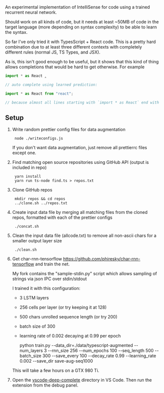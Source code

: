
An experimental implementation of IntelliSense for code using a trained recurrent neural network.

Should work on all kinds of code, but it needs at least ~50MB of code in the target language (more depending on syntax complexity) to be able to learn the syntax.

So far I've only tried it with TypesScript + React code. This is a pretty hard combination due to at least three different contexts with completely different rules (normal JS, TS Types, and JSX).

As is, this isn't good enough to be useful, but it shows that this kind of thing allows completions that would be hard to get otherwise. For example

```ts
import * as React ‸

// auto complete using learned prediction:

import * as React from "react";

// because almost all lines starting with `import * as React` end with `from "react";`

```

## Setup

1. Write random prettier config files for data augmentation

		node ./writeconfigs.js

    If you don't want data augmentation, just remove all prettierrc files except one.
2. Find matching open source repositories using GitHub API (output is included in repo)

		yarn install
		yarn run ts-node find.ts > repos.txt
3. Clone GitHub repos

		mkdir repos && cd repos
		../clone.sh ../repos.txt
4. Create input data file by merging all matching files from the cloned repos, formatted with each of the prettier configs
		
		./concat.sh
5. Clean the input data file (allcode.txt) to remove all non-ascii chars for a smaller output layer size 
		
		./clean.sh
6. Get char-rnn-tensorflow https://github.com/phiresky/char-rnn-tensorflow and train the net.

    My fork contains the "sample-stdin.py" script which allows sampling of strings via json IPC over stdin/stdout

    I trained it with this configuration:

    * 3 LSTM layers
    * 256 cells per layer (or try keeping it at 128)
    * 500 chars unrolled sequence length (or try 200)
    * batch size of 300
    * learning rate of 0.002 decaying at 0.99 per epoch


		python train.py --data_dir=./data/typescript-augmented --num_layers 3 --rnn_size 256 --num_epochs 100 --seq_length 500 --batch_size 300 --save_every 100 --decay_rate 0.99 --learning_rate 0.002 --save_dir save-aug-seq1000

    This will take a few hours on a GTX 980 Ti.

7. Open the [vscode-deep-complete](vscode-deep-complete/) directory in VS Code. Then run the extension from the debug panel.



